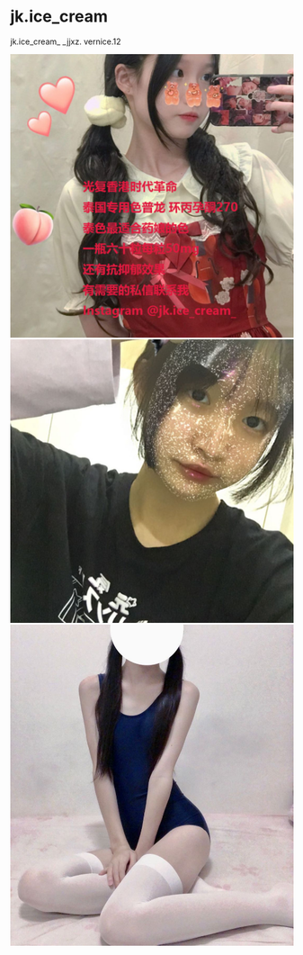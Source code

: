# jk.ice_cream
jk.ice_cream_
_jjxz.
vernice.12


![](https://github.com/jk-ice-cream-250/jk.ice_cream/blob/main/767691b05a4bf086f1fa76a6ecec6273a3d91a30.jpg)
![](https://github.com/vernice-12/vernice.12/blob/main/_jx_08_212666689_893675414828061_2519424804083574976_n.jpg)
![](https://github.com/vernice-12/vernice.12/blob/main/sea_blue.1227_185291471_482361756425774_5439100302046142117_n.jpg)
